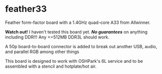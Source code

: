 # feather33
Feather form-factor board with a 1.4GHz quad-core A33 from Allwinner.

**Watch out!** I haven't tested this board yet. ***No guarantees*** on anything including DDR!!!
Any <=512MB DDR3L should work.

A 50p board-to-board connector is added to break out another USB, audio, and parallel RGB among other things

This board is designed to work with OSHPark's 6L service and to be assembled with a stencil and hotplate/hot air.
